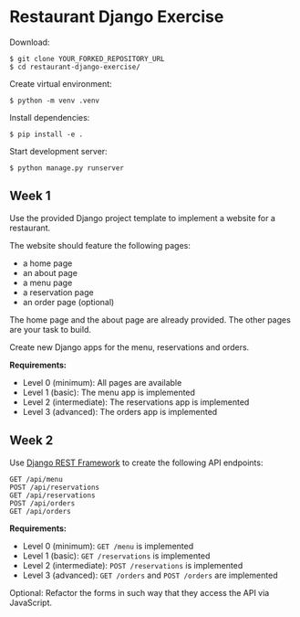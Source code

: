 # Restaurant Django Exercise

Download:

    $ git clone YOUR_FORKED_REPOSITORY_URL
    $ cd restaurant-django-exercise/

Create virtual environment:

    $ python -m venv .venv

Install dependencies:

    $ pip install -e .

Start development server:

    $ python manage.py runserver


## Week 1

Use the provided Django project template to implement a website for a restaurant.

The website should feature the following pages:

* a home page
* an about page
* a menu page
* a reservation page
* an order page (optional)

The home page and the about page are already provided.
The other pages are your task to build.

Create new Django apps for the menu, reservations and orders.

**Requirements:**

* Level 0 (minimum): All pages are available
* Level 1 (basic): The menu app is implemented
* Level 2 (intermediate): The reservations app is implemented
* Level 3 (advanced): The orders app is implemented


## Week 2

Use [Django REST Framework]() to create the following API endpoints:

    GET /api/menu 
    POST /api/reservations
    GET /api/reservations
    POST /api/orders
    GET /api/orders

**Requirements:**

* Level 0 (minimum): `GET /menu` is implemented
* Level 1 (basic): `GET /reservations` is implemented
* Level 2 (intermediate): `POST /reservations` is implemented
* Level 3 (advanced): `GET /orders` and `POST /orders` are implemented

Optional: Refactor the forms in such way that they access the API via JavaScript.